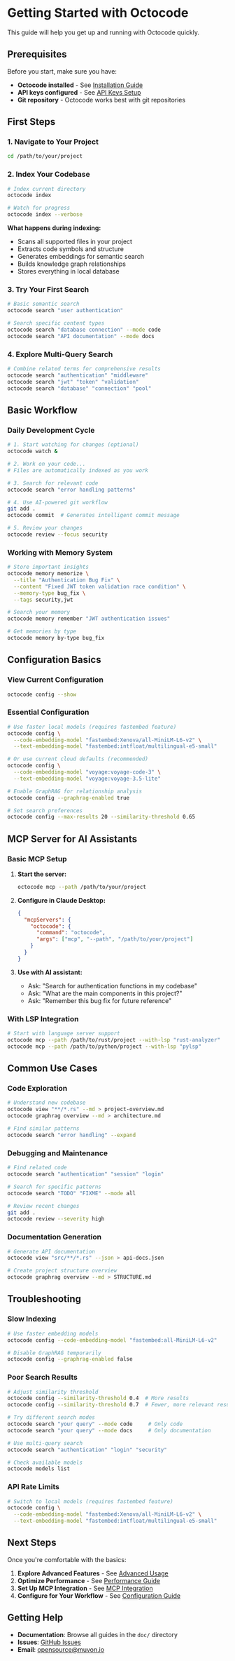 # Getting Started with Octocode

This guide will help you get up and running with Octocode quickly.

## Prerequisites

Before you start, make sure you have:

- **Octocode installed** - See [Installation Guide](../INSTALL.md)
- **API keys configured** - See [API Keys Setup](API_KEYS.md)
- **Git repository** - Octocode works best with git repositories

## First Steps

### 1. Navigate to Your Project

```bash
cd /path/to/your/project
```

### 2. Index Your Codebase

```bash
# Index current directory
octocode index

# Watch for progress
octocode index --verbose
```

**What happens during indexing:**
- Scans all supported files in your project
- Extracts code symbols and structure
- Generates embeddings for semantic search
- Builds knowledge graph relationships
- Stores everything in local database

### 3. Try Your First Search

```bash
# Basic semantic search
octocode search "user authentication"

# Search specific content types
octocode search "database connection" --mode code
octocode search "API documentation" --mode docs
```

### 4. Explore Multi-Query Search

```bash
# Combine related terms for comprehensive results
octocode search "authentication" "middleware"
octocode search "jwt" "token" "validation"
octocode search "database" "connection" "pool"
```

## Basic Workflow

### Daily Development Cycle

```bash
# 1. Start watching for changes (optional)
octocode watch &

# 2. Work on your code...
# Files are automatically indexed as you work

# 3. Search for relevant code
octocode search "error handling patterns"

# 4. Use AI-powered git workflow
git add .
octocode commit  # Generates intelligent commit message

# 5. Review your changes
octocode review --focus security
```

### Working with Memory System

```bash
# Store important insights
octocode memory memorize \
  --title "Authentication Bug Fix" \
  --content "Fixed JWT token validation race condition" \
  --memory-type bug_fix \
  --tags security,jwt

# Search your memory
octocode memory remember "JWT authentication issues"

# Get memories by type
octocode memory by-type bug_fix
```

## Configuration Basics

### View Current Configuration

```bash
octocode config --show
```

### Essential Configuration

```bash
# Use faster local models (requires fastembed feature)
octocode config \
  --code-embedding-model "fastembed:Xenova/all-MiniLM-L6-v2" \
  --text-embedding-model "fastembed:intfloat/multilingual-e5-small"

# Or use current cloud defaults (recommended)
octocode config \
  --code-embedding-model "voyage:voyage-code-3" \
  --text-embedding-model "voyage:voyage-3.5-lite"

# Enable GraphRAG for relationship analysis
octocode config --graphrag-enabled true

# Set search preferences
octocode config --max-results 20 --similarity-threshold 0.65
```

## MCP Server for AI Assistants

### Basic MCP Setup

1. **Start the server:**
   ```bash
   octocode mcp --path /path/to/your/project
   ```

2. **Configure in Claude Desktop:**
   ```json
   {
     "mcpServers": {
       "octocode": {
         "command": "octocode",
         "args": ["mcp", "--path", "/path/to/your/project"]
       }
     }
   }
   ```

3. **Use with AI assistant:**
   - Ask: "Search for authentication functions in my codebase"
   - Ask: "What are the main components in this project?"
   - Ask: "Remember this bug fix for future reference"

### With LSP Integration

```bash
# Start with language server support
octocode mcp --path /path/to/rust/project --with-lsp "rust-analyzer"
octocode mcp --path /path/to/python/project --with-lsp "pylsp"
```

## Common Use Cases

### Code Exploration

```bash
# Understand new codebase
octocode view "**/*.rs" --md > project-overview.md
octocode graphrag overview --md > architecture.md

# Find similar patterns
octocode search "error handling" --expand
```

### Debugging and Maintenance

```bash
# Find related code
octocode search "authentication" "session" "login"

# Search for specific patterns
octocode search "TODO" "FIXME" --mode all

# Review recent changes
git add .
octocode review --severity high
```

### Documentation Generation

```bash
# Generate API documentation
octocode view "src/**/*.rs" --json > api-docs.json

# Create project structure overview
octocode graphrag overview --md > STRUCTURE.md
```

## Troubleshooting

### Slow Indexing

```bash
# Use faster embedding models
octocode config --code-embedding-model "fastembed:all-MiniLM-L6-v2"

# Disable GraphRAG temporarily
octocode config --graphrag-enabled false
```

### Poor Search Results

```bash
# Adjust similarity threshold
octocode config --similarity-threshold 0.4  # More results
octocode config --similarity-threshold 0.7  # Fewer, more relevant results

# Try different search modes
octocode search "your query" --mode code     # Only code
octocode search "your query" --mode docs     # Only documentation

# Use multi-query search
octocode search "authentication" "login" "security"

# Check available models
octocode models list
```

### API Rate Limits

```bash
# Switch to local models (requires fastembed feature)
octocode config \
  --code-embedding-model "fastembed:Xenova/all-MiniLM-L6-v2" \
  --text-embedding-model "fastembed:intfloat/multilingual-e5-small"
```

## Next Steps

Once you're comfortable with the basics:

1. **Explore Advanced Features** - See [Advanced Usage](ADVANCED_USAGE.md)
2. **Optimize Performance** - See [Performance Guide](PERFORMANCE.md)
3. **Set Up MCP Integration** - See [MCP Integration](MCP_INTEGRATION.md)
4. **Configure for Your Workflow** - See [Configuration Guide](CONFIGURATION.md)

## Getting Help

- **Documentation**: Browse all guides in the `doc/` directory
- **Issues**: [GitHub Issues](https://github.com/Muvon/octocode/issues)
- **Email**: [opensource@muvon.io](mailto:opensource@muvon.io)
